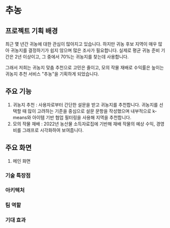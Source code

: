 # 추농



## 프로젝트 기획 배경
최근 몇 년간 귀농에 대한 관심이 많아지고 있습니다. 하지만 귀농 후보 지역이 매우 많아 귀농지를 결정하기가 쉽지 않으며 많은 조사가 필요합니다. 실제로 평균 귀농 준비 기간은 2년 이상이고, 그 중에서 70%는 귀농지를 찾는데 사용합니다.   

그래서 저희는 귀농지 맞춤 추천으로 고민은 줄이고, 모의 작물 재배로 수익률은 높이는 귀농지 추천 서비스 "추농"을 기획하게 되었습니다.

## 주요 기능
1. 귀농지 추천 : 사용자로부터 간단한 설문을 받고 귀농지를 추천합니다. 귀농지를 선택할 때 많이 고려하는 기준을 중심으로 설문 문항을 작성했으며 내부적으로 k-means와 아이템 기반 협업 필터링을 사용해 지역을 추천합니다.
2. 모의 작물 재배 : 2022년 농산물 소득자료집에 기반해 재배 작물의 예상 수익, 경영비를 그래프로 시각화하여 보여줍니다.

## 주요 화면
1. 메인 화면





### 기술 특장점

### 아키텍처

### 팀 역할

### 기대 효과
